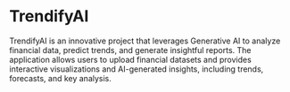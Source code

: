 # TrendifyAI
TrendifyAI is an innovative project that leverages Generative AI to analyze financial data, predict trends, and generate insightful reports. The application allows users to upload financial datasets and provides interactive visualizations and AI-generated insights, including trends, forecasts, and key analysis.
